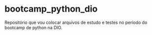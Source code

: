 # bootcamp_python_dio
Repositório que vou colocar arquivos de estudo e testes no período do bootcamp de python na DIO.
